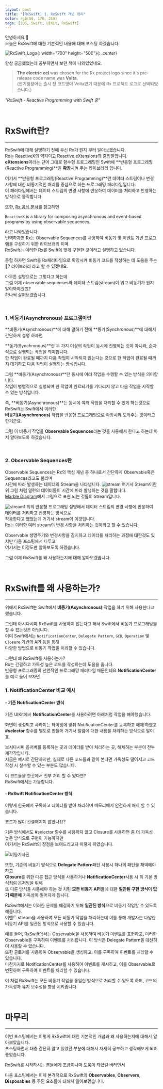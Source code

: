 ```yaml
---
layout: post
title: "[RxSwift] 1. RxSwift 개념 정리"
color: rgb(50, 170, 250)
tags: [iOS, Swift, UIKit, RxSwift]
---
```


안녕하세요 👋  
오늘은 RxSwift에 대한 기본적인 내용에 대해 포스팅 하겠습니다.  

![RxSwift_Logo](https://github.com/Sangmin-Jeon/Sangmin-Jeon.github.io/assets/59474775/3e7c5cb2-77b1-4f4b-9c25-efc881787c5d){: width="700" height="500"}{: .center}  

항상 궁금했었는데 공부하면서 보던 책에 나와있었네요.  
> **The electric eel** was chosen for the Rx project logo since it's pre-release code name was **Volta**.   
(전기뱀장어는 출시 전 코드명이 Volta였기 때문에 Rx 프로젝트 로고로 선택되었습니다.)  
>
*"RxSwift - Reactive Programming with Swift 중"*

<br>

# RxSwift란?  
---
RxSwift에 대해 설명하기 전에 우선 Rx가 뭔지 부터 알아보겠습니다.   
Rx는 ReactiveX의 약자이고 Reactive eXtensions의 줄임말입니다.   
**eXtensions**이라는 단어 그대로 함수형 프로그래밍인 Swift에 **반응형 프로그래밍(Reactive Programming)**을 **확장**시켜 주는 라이브러리 입니다.  

여기서 **반응형 프로그래밍(Reactive Programming)**란 데이터 스트림이나 변경 사항에 대한 비동기적인 처리를 중심으로 하는 프로그래밍 패러다임입니다.   
이 패러다임에서는 데이터 스트림의 변경 사항에 반응하여 데이터를 처리하고 반영하는 방식으로 동작합니다. 

또한, [Rx 공식 문서](https://reactivex.io/intro.html)를 참고하면  
>
`ReactiveX` is a library for composing  asynchronous and event-based programs by using observable sequences.

라고 나와있습니다.   
번역하자면 Rx는 Observable Sequences를 사용하여 비동기 및 이벤트 기반 프로그램을 구성하기 위한 라이브러리 이며     
RxSwift는 이러한 Rx를 Swift에 맞게 구현한 것이라고 설명하고 있습니다.    

종합 하자면 Swift를 Rx패러다임으로 확장시켜 비동기 코드를 작성하는 데 도움을 주는 🤔? 라이브러리 라고 할 수 있겠네요.    
 
아무튼 설명으로는 그렇다고 하는데  
그럼 이제 observable sequences와 데이터 스트림(stream)이 뭐고 비동기가 뭔지 알아봐야겠죠?  
하나씩 살펴보겠습니다.  

<br>

### 1. 비동기(Asynchronous) 프로그램이란
**비동기(Asynchronous)**에 대해 말하기 전에 **동기(Synchronous)**에 대해서 간단하게 설명 하자면  

**동기(Synchronous)**란 두 가지 이상의 작업이 동시에 진행되는 것이 아니라, 순차적으로 실행되는 작업을 의미합니다.   
한 작업이 완료될 때까지 다음 작업이 시작되지 않는다는 것으로 한 작업이 완료될 때까지 대기하고 다음 작업이 실행되는 방식입니다.  

그럼 **비동기(Asynchronous)**란 동시에 여러 작업을 수행할 수 있는 방식을 의미합니다.   
작업이 병렬적으로 실행되며 한 작업이 완료되기를 기다리지 않고 다음 작업을 시작할 수 있는 방식입니다.    

즉, **비동기(Asynchronous)**는 동시에 여러 작업을 처리할 수 있게 하는것으로 RxSwift는 Swift에서 이러한  
**비동기(Asynchronous)** 작업을 반응형 프로그래밍으로 확장시켜 도와주는 것이라고 한거군요.  

그럼 이 비동기 작업을 **Observable Sequences**라는 것을 사용해서 한다고 하는데 마저 알아보도록 하겠습니다.  

<br>

### 2. Observable Sequences란
Observable Sequences는 Rx의 핵심 개념 중 하나로서 간단하게 Observable혹은 Sequences라고도 불리며  
시간에 따라 발생하는 데이터의 Stream을 나타냅니다. 
![stream](https://github.com/Sangmin-Jeon/Sangmin-Jeon.github.io/assets/59474775/2f23e14e-11f9-4081-bc7c-f6eafed09989)
여기서 Stream이란    
위 그림 처럼 일련의 데이터들이 시간에 따라 발생하는 것을 말합니다.  
[Marble Diagram](https://rxmarbles.com)에서 그림으로 표현 되는 것들이 Stream입니다.   

![stream1](https://github.com/Sangmin-Jeon/Sangmin-Jeon.github.io/assets/59474775/8893c65d-5bae-429c-9939-a7499291b4b9)
위의 반응형 프로그래밍 설명에서 데이터 스트림의 변경 사항에 반응하여 데이터를 처리하고 반영하는 방식으로  
작동한다고 했었는데 거기서 stream이 이것입니다.  
Rx는 이러한 여러 stream의 변경 사항을 처리하는 것이라고 할 수 있습니다.  

Observable 생명주기와 변경사항을 감지하고 데이터를 처리하는 과정에 대한것도 있지만 다음 포스팅에서 다루고      
여기서는 이정도만 알아보도록 하겠습니다.   

그럼 이제 RxSwift를 왜 사용하는지에 대해 알아보겠습니다.  

<br>

# RxSwift를 왜 사용하는가?
---
위에서 RxSwift는 Swift에서 **비동기(Asynchronous)** 작업을 하기 위해 사용한다고 했습니다.  

그런데 아시다시피 RxSwift를 사용하지 않는다고 해서 Swift에서 비동기 프로그래밍을 할 수 없는것은 아닙니다.   
이미 Swift에서는 `NotificationCenter`, `Delegate Pattern`, `GCD`, `Operation` 및 `Closure` 기반의 API 등을 통해    
다양한 방법으로 비동기 작업을 처리할 수 있습니다.   

그런데 왜 RxSwift를 사용하는가?  
Rx는 간결하고 가독성 높은 코드를 작성하는데 도움을 줍니다.  
반응형 프로그래밍의 선언적인 프로그래밍 패러다임 때문인데요 **NotificationCenter**를 예로 들어 보자면

### 1. NotificationCenter 비교 예시

#### - 기존 NotificationCenter 방식
기존 UIKit에서 **NotificationCenter**를 사용하려면 아래처럼 작업을 해야했습니다.  
<script src="https://gist.github.com/Sangmin-Jeon/ab27e8e1ff8d388279b77eefe8cc7965.js"></script>
화면이 생성되고 사라지는 타이밍에 맞춰 NotificationCenter를 등록하고 해제 하였고  
**#selector** 함수를 별도로 만들어 거기서 알림에 대한 내용을 처리하는 방식으로 말이죠.  

보시다시피 옵저버를 등록하는 곳과 데이터를 받아 처리하는 곳, 해제하는 부분이 전부 제각각입니다.  
지금은 예시로 간단하지만, 실제로 다른 코드들과 같이 본다면 가독성도 떨어지고 코드 작성 시 실수할 수 있는 부분도 많습니다.  

이 코드들을 한곳에서 전부 처리 할 수 있다면?  
RxSwift에서는 가능합니다.  

#### - RxSwift NotificationCenter 방식
이렇게 한곳에서 구독하고 데이터를 받아 처리하며 메모리에서 안전하게 해제 할 수 있습니다.  
<script src="https://gist.github.com/Sangmin-Jeon/3ce15198527dde8fb21da72e88b3fd40.js"></script>
코드가 많이 간결해지지 않았나요?  

기존 방식에서도 #selector 함수를 사용하지 않고 Closure를 사용하면 좀 더 가독성 높은 방식으로 구현이 가능하지만  
여기서는 RxSwift의 장점을 보여드리고자 이렇게 하였습니다.  

![비동기사진](https://github.com/Sangmin-Jeon/Sangmin-Jeon.github.io/assets/59474775/f180d519-8f9c-4a93-95c3-bb6141915cd8)

또한, 기존의 비동기 방식으로 **Delegate Pattern**패턴 사용시 하나의 패턴을 채택해야 하고   
**Closure**를 위한 다른 접근 방식을 사용하거나 **NotificationCenter**사용 시 위 기본 방식처럼 옵저빙을 위해  
또 다른 방식을 사용해야 하는 것 처럼 **모든 비동기 API**들에 대한 **일관된 구현 방식이 없기 때문에** 가독성이 떨어지게 됩니다.  

RxSwift에서는 이러한 문제를 해결하기 위해 **일관된 방식**으로 비동기 작업할 수 있도록 해줍니다.    
이벤트 stream을 사용하여 모든 비동기 작업을 처리하는데 이를 통해 개발자는 다양한 비동기 API를 일관된 방식으로 사용할 수 있습니다.  

예를 들어, RxSwift에서는 Observable을 사용하여 비동기 이벤트를 표현하고, 이러한 Observable을 구독하여 이벤트를 처리합니다. 
이 방식은 Delegate Pattern을 대신하여 사용할 수 있습니다.   
또한 클로저를 사용하여 Observable을 생성하고, 이를 구독하여 이벤트를 처리할 수 있습니다.  
마찬가지로 NotificationCenter를 사용하여 이벤트를 게시하고, 이를 Observable로 변환하여 구독하여 이벤트를 처리할 수 있습니다.  

이 처럼 RxSwift는 모든 비동기 작업을 동일한 방식으로 처리할 수 있도록 하며, 코드의 가독성과 유지 보수성을 향상 시켜줍니다.    

<br>

# 마무리  
---
이번 포스팅에서는 이렇게 RxSwift에 대한 기본적인 개념과 왜 사용하는지에 대해서 알아보았습니다.  
포스팅하면서 대충 간단히 알고 있었던 부분에 대해서 자세히 공부하고 생각해보게 되어 좋았습니다.  

RxSwift를 시작하시는 분들에게 조금이나마 도움이 되었길 바라면서  

다음 포스팅에서는 이제 본격적으로 RxSwift의 **Observables**, **Observers**, **Disposables** 등 주된 요소들에 대해서 알아보겠습니다.   

<br>